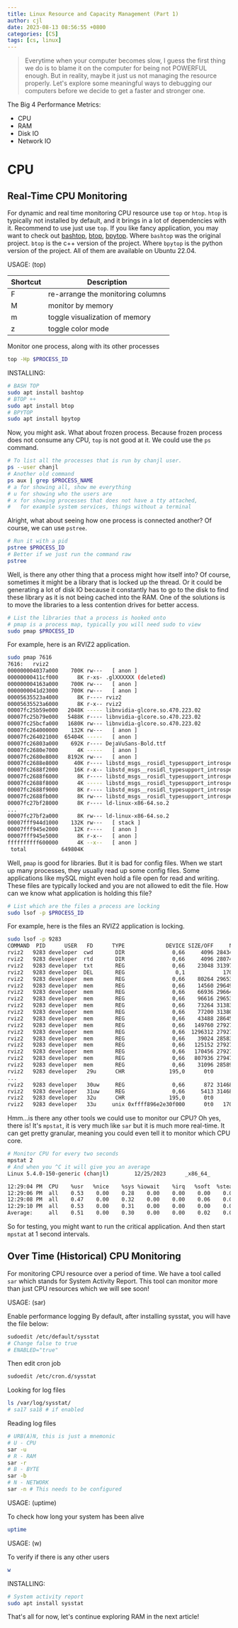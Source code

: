 ```yaml
---
title: Linux Resource and Capacity Management (Part 1)
author: cjl
date: 2023-08-13 08:56:55 +0800
categories: [CS]
tags: [cs, linux]
---
```


> Everytime when your computer becomes slow, I guess the first thing we do 
> is to blame it on the computer for being not POWERFUL enough. But in reality,
> maybe it just us not managing the resource properly.
> Let's explore some meaningful ways to debugging our computers before we decide to get
> a faster and stronger one.

The Big 4 Performance Metrics:
- CPU
- RAM
- Disk IO
- Network IO

# CPU

## Real-Time CPU Monitoring

For dynamic and real time monitoring CPU resource use `top` or `htop`.
`htop` is typically not installed by default, and it brings in a lot of dependencies with it.
Recommend to use just use `top`.
If you like fancy application, you may want to check out [bashtop](https://github.com/aristocratos/bashtop), [btop](https://github.com/aristocratos/btop), [bpytop](https://github.com/aristocratos/bpytop).
Where `bashtop` was the original project.
`btop` is the c++ version of the project.
Where `bpytop` is the python version of the project.
All of them are available on Ubuntu 22.04.

USAGE: (top)

Shortcut | Description
--- | ---
F | re-arrange the monitoring columns
M | monitor by memory
m | toggle visualization of memory
z | toggle color mode

Monitor one process, along with its other processes
```bash
top -Hp $PROCESS_ID
```

INSTALLING:
```bash
# BASH TOP
sudo apt install bashtop
# BTOP ++
sudo apt install btop
# BPYTOP
sudo apt install bpytop
```

Now, you might ask.
What about frozen process.
Because frozen process does not consume any CPU, `top` is not good at it.
We could use the `ps` command.

```bash
# To list all the processes that is run by chanjl user.
ps --user chanjl
# Another old command
ps aux | grep $PROCESS_NAME
# a for showing all, show me everything
# u for showing who the users are
# x for showing processes that does not have a tty attached,
#   for example system services, things without a terminal
```

Alright, what about seeing how one process is connected another?
Of course, we can use `pstree`.

```bash
# Run it with a pid
pstree $PROCESS_ID
# Better if we just run the command raw
pstree
```

Well, is there any other thing that a process might how itself into?
Of course, sometimes it might be a library that is locked up the thread.
Or it could be generating a lot of disk IO because it constantly has to go to the disk to find these library as it is not being cached into the RAM.
One of the solutions is to move the libraries to a less contention drives for better access.

```bash
# List the libraries that a process is hooked onto
# pmap is a process map, typically you will need sudo to view
sudo pmap $PROCESS_ID
```

For example, here is an RVIZ2 application.
```bash
sudo pmap 7616
7616:   rviz2
000000004037a000    700K rw---   [ anon ]
00000000411cf000      8K r-xs- .glXXXXXX (deleted)
000000004163a000    700K rw---   [ anon ]
0000000041d23000    700K rw---   [ anon ]
00005635523a4000      8K r---- rviz2
00005635523a6000      8K r-x-- rviz2
00007fc25b59e000   2048K ----- libnvidia-glcore.so.470.223.02
00007fc25b79e000   5488K r---- libnvidia-glcore.so.470.223.02
00007fc25bcfa000   1680K rw--- libnvidia-glcore.so.470.223.02
00007fc264000000    132K rw---   [ anon ]
00007fc264021000  65404K -----   [ anon ]
00007fc26803a000    692K r---- DejaVuSans-Bold.ttf
00007fc2680e7000      4K -----   [ anon ]
00007fc2680e8000   8192K rw---   [ anon ]
00007fc2688e8000     40K r---- libstd_msgs__rosidl_typesupport_introspection_cpp.so
00007fc2688f2000     16K r-x-- libstd_msgs__rosidl_typesupport_introspection_cpp.so
00007fc2688f6000      8K r---- libstd_msgs__rosidl_typesupport_introspection_cpp.so
00007fc2688f8000      4K ----- libstd_msgs__rosidl_typesupport_introspection_cpp.so
00007fc2688f9000      8K r---- libstd_msgs__rosidl_typesupport_introspection_cpp.so
00007fc2688fb000      8K rw--- libstd_msgs__rosidl_typesupport_introspection_cpp.so
00007fc27bf28000      8K r---- ld-linux-x86-64.so.2
...
00007fc27bf2a000      8K rw--- ld-linux-x86-64.so.2
00007fff944d1000    132K rw---   [ stack ]
00007fff945e2000     12K r----   [ anon ]
00007fff945e5000      8K r-x--   [ anon ]
ffffffffff600000      4K --x--   [ anon ]
 total           649804K
```

Well, `pmap` is good for libraries.
But it is bad for config files.
When we start up many processes, they usually read up some config files.
Some applications like mySQL might even hold a file open for read and writing.
These files are typically locked and you are not allowed to edit the file.
How can we know what application is holding this file?

```bash
# List which are the files a process are locking
sudo lsof -p $PROCESS_ID
```

For example, here is the files an RVIZ2 application is locking.
```bash
sudo lsof -p 9283
COMMAND  PID      USER   FD      TYPE             DEVICE SIZE/OFF     NODE NAME
rviz2   9283 developer  cwd       DIR               0,66     4096 28434892 /home/developer
rviz2   9283 developer  rtd       DIR               0,66     4096 28074818 /
rviz2   9283 developer  txt       REG               0,66    23048 31397568 /opt/ros/humble/bin/rviz2
rviz2   9283 developer  DEL       REG                0,1            170731 /memfd:/.glXXXXXX
rviz2   9283 developer  mem       REG               0,66    80264 29653946 /opt/ros/humble/lib/libstd_msgs__rosidl_typesupport_introspection_cpp.so
rviz2   9283 developer  mem       REG               0,66    14560 29649382 /opt/ros/humble/lib/libunique_identifier_msgs__rosidl_typesupport_introspection_cpp.so
rviz2   9283 developer  mem       REG               0,66    66936 29664822 /opt/ros/humble/lib/libgeometry_msgs__rosidl_typesupport_introspection_cpp.so
rviz2   9283 developer  mem       REG               0,66    96616 29653944 /opt/ros/humble/lib/libstd_msgs__rosidl_typesupport_fastrtps_cpp.so
rviz2   9283 developer  mem       REG               0,66    73264 31383140 /opt/ros/humble/lib/librcl_action.so
rviz2   9283 developer  mem       REG               0,66    77200 31380191 /var/cache/fontconfig/f682ffa3-8fac-4980-8c6d-49ccdffc3673-le64.cache-7
rviz2   9283 developer  mem       REG               0,66    43488 28645646 /usr/lib/x86_64-linux-gnu/libXcursor.so.1.0.2
rviz2   9283 developer  mem       REG               0,66   149760 27927898 /usr/lib/x86_64-linux-gnu/libgpg-error.so.0.32.1
rviz2   9283 developer  mem       REG               0,66  1296312 27927892 /usr/lib/x86_64-linux-gnu/libgcrypt.so.20.3.4
rviz2   9283 developer  mem       REG               0,66    39024 28583600 /usr/lib/x86_64-linux-gnu/libcap.so.2.44
rviz2   9283 developer  mem       REG               0,66   125152 27927914 /usr/lib/x86_64-linux-gnu/liblz4.so.1.9.3
rviz2   9283 developer  mem       REG               0,66   170456 27927916 /usr/lib/x86_64-linux-gnu/liblzma.so.5.2.5
rviz2   9283 developer  mem       REG               0,66   807936 27947104 /usr/lib/x86_64-linux-gnu/libsystemd.so.0.32.0
rviz2   9283 developer  mem       REG               0,66    31096 28589241 /usr/lib/x86_64-linux-gnu/libxcb-util.so.1.0.0
rviz2   9283 developer   29u      CHR              195,0      0t0      532 /dev/nvidia0
...
rviz2   9283 developer   30uw     REG               0,66      872 31468592 /home/developer/.cache/nvidia/GLCache/66dbeada1994f20a809e9e1189583fb5/83fad13e2a2fd784/2af83171a1bb0740.toc
rviz2   9283 developer   31uw     REG               0,66     5413 31468596 /home/developer/.cache/nvidia/GLCache/66dbeada1994f20a809e9e1189583fb5/83fad13e2a2fd784/2af83171a1bb0740.bin
rviz2   9283 developer   32u      CHR              195,0      0t0      532 /dev/nvidia0
rviz2   9283 developer   33u     unix 0xffff896e2e30f000      0t0   170732 type=STREAM
```

Hmm...is there any other tools we could use to monitor our CPU?
Oh yes, there is!
It's `mpstat`, it is very much like `sar` but it is much more real-time.
It can get pretty granular, meaning you could even tell it to monitor which CPU core.

```bash
# Monitor CPU for every two seconds
mpstat 2
# And when you ^C it will give you an average
Linux 5.4.0-150-generic (chanjl)        12/25/2023      _x86_64_        (16 CPU)

12:29:04 PM  CPU    %usr   %nice    %sys %iowait    %irq   %soft  %steal  %guest  %gnice   %idle
12:29:06 PM  all    0.53    0.00    0.28    0.00    0.00    0.00    0.00    0.00    0.00   99.18
12:29:08 PM  all    0.47    0.00    0.32    0.00    0.00    0.06    0.00    0.00    0.00   99.15
12:29:10 PM  all    0.53    0.00    0.31    0.00    0.00    0.00    0.00    0.00    0.00   99.15
Average:     all    0.51    0.00    0.30    0.00    0.00    0.02    0.00    0.00    0.00   99.16
```

So for testing, you might want to run the critical application.
And then start `mpstat` at 1 second intervals.

## Over Time (Historical) CPU Monitoring

For monitoring CPU resource over a period of time.
We have a tool called `sar` which stands for System Activity Report.
This tool can monitor more than just CPU resources which we will see soon!

USAGE: (sar)

Enable performance logging
By default, after installing sysstat, you will have the file below:
```bash
sudoedit /etc/default/sysstat
# Change false to true
# ENABLED="true"
```
Then edit cron job
```bash
sudoedit /etc/cron.d/sysstat
```

Looking for log files
```bash
ls /var/log/sysstat/
# sa17 sa18 # if enabled
```
Reading log files
```bash
# URB(A)N, this is just a mnemonic
# U - CPU
sar -u
# R - RAM
sar -r
# B - BYTE
sar -b
# N - NETWORK
sar -n # This needs to be configured
```

USAGE: (uptime)

To check how long your system has been alive
```bash
uptime
```

USAGE: (w)

To verify if there is any other users
```bash
w
```
INSTALLING:
```bash
# System activity report
sudo apt install sysstat
```

That's all for now, let's continue exploring RAM in the next article!
